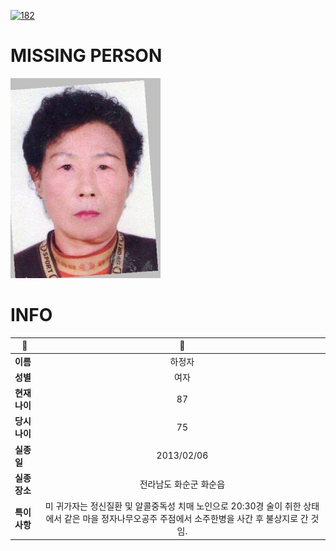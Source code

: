 [![182](https://img.shields.io/badge/%EC%8B%A4%EC%A2%85%EC%8B%A0%EA%B3%A0%EB%8A%94%20%EA%B5%AD%EB%B2%88%EC%97%86%EC%9D%B4-182-blue)](http://safe182.go.kr/index.do)

# MISSING PERSON

<img src="./missing_person.jpg">

# INFO

|🔑|💎|
|--|:--:|
|**이름**|하정자|
|**성별**|여자|
|**현재 나이**|87|
|**당시 나이**|75|
|**실종일**|2013/02/06|
|**실종 장소**|전라남도 화순군 화순읍 |
|**특이사항**|미 귀가자는 정신질환 및 알콜중독성 치매 노인으로 20:30경 술이 취한 상태에서 같은 마을 정자나무오공주 주점에서 소주한병을 사간 후 불상지로 간 것임.|
